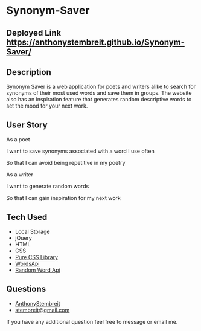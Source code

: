 # Synonym-Saver

## Deployed Link https://anthonystembreit.github.io/Synonym-Saver/

## Description 
Synonym Saver is a web application for poets and writers alike to search for synonyms of their most used words and save them in groups. The website also has an inspiration feature that generates random descriptive words to set the mood for your next work. 

## User Story 
As a poet


I want to save synonyms associated with a word I use often


So that I can avoid being repetitive in my poetry 


As a writer


I want to generate random words


So that I can gain inspiration for my next work

## Tech Used
* Local Storage
* jQuery
* HTML
* CSS
* [Pure CSS Library](https://purecss.io/)
* [WordsApi](https://www.wordsapi.com/)
* [Random Word Api](https://random-word-form.herokuapp.com/random/adjective)

## Questions
* [AnthonyStembreit](https://github.com/AnthonyStembreit)
* stembreit@gmail.com
        
 If you have any additional question feel free to message or email me.

